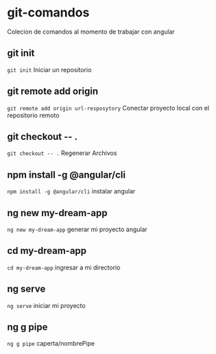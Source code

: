 # git-comandos
Colecion de comandos al momento de trabajar con angular

## git init
`git init`  Iniciar un repositorio

## git remote add origin
`git remote add origin url-resposytory`  Conectar proyecto local con el repositorio remoto

## git checkout -- .
`git checkout -- .`  Regenerar Archivos

## npm install -g @angular/cli
`npm install -g @angular/cli`  instalar angular

## ng new my-dream-app
`ng new my-dream-app`  generar mi proyecto angular

## cd my-dream-app
`cd my-dream-app` ingresar a mi directorio

## ng serve
`ng serve` iniciar  mi proyecto

## ng g pipe
`ng g pipe` caperta/nombrePipe
